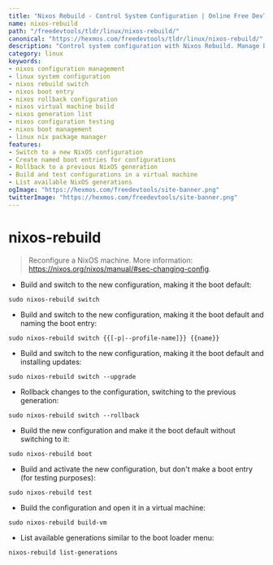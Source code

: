 ```yaml
---
title: "Nixos Rebuild - Control System Configuration | Online Free DevTools by Hexmos"
name: nixos-rebuild
path: "/freedevtools/tldr/linux/nixos-rebuild/"
canonical: "https://hexmos.com/freedevtools/tldr/linux/nixos-rebuild/"
description: "Control system configuration with Nixos Rebuild. Manage boot entries, rollback changes, and test configurations. Free online tool, no registration required."
category: linux
keywords:
- nixos configuration management
- linux system configuration
- nixos rebuild switch
- nixos boot entry
- nixos rollback configuration
- nixos virtual machine build
- nixos generation list
- nixos configuration testing
- nixos boot management
- linux nix package manager
features:
- Switch to a new NixOS configuration
- Create named boot entries for configurations
- Rollback to a previous NixOS generation
- Build and test configurations in a virtual machine
- List available NixOS generations
ogImage: "https://hexmos.com/freedevtools/site-banner.png"
twitterImage: "https://hexmos.com/freedevtools/site-banner.png"
---
```


# nixos-rebuild

> Reconfigure a NixOS machine.
> More information: <https://nixos.org/nixos/manual/#sec-changing-config>.

- Build and switch to the new configuration, making it the boot default:

`sudo nixos-rebuild switch`

- Build and switch to the new configuration, making it the boot default and naming the boot entry:

`sudo nixos-rebuild switch {{[-p|--profile-name]}} {{name}}`

- Build and switch to the new configuration, making it the boot default and installing updates:

`sudo nixos-rebuild switch --upgrade`

- Rollback changes to the configuration, switching to the previous generation:

`sudo nixos-rebuild switch --rollback`

- Build the new configuration and make it the boot default without switching to it:

`sudo nixos-rebuild boot`

- Build and activate the new configuration, but don't make a boot entry (for testing purposes):

`sudo nixos-rebuild test`

- Build the configuration and open it in a virtual machine:

`sudo nixos-rebuild build-vm`

- List available generations similar to the boot loader menu:

`nixos-rebuild list-generations`
